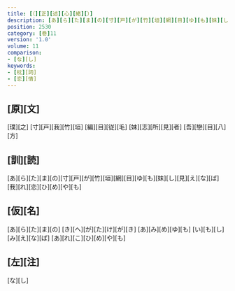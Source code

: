 ```yaml
---
title: [（][正][述][心][緒][）]
description: [あ][ら][た][ま][の][寸][戸][が][竹][垣][網][目][ゆ][も][妹][し][見][え][な][ば][我][れ][恋][ひ][め][や][も]
position: 2530
category: [巻]11
version: '1.0'
volume: 11
comparison:
- [な][し]
keywords:
- [枕][詞]
- [恋][情]
---
```


## [原][文]

[璞][之] [寸][戸][我][竹][垣] [編][目][従][毛] [妹][志][所][見][者] [吾][戀][目][八][方]

## [訓][読]

[あ][ら][た][ま][の][寸][戸][が][竹][垣][網][目][ゆ][も][妹][し][見][え][な][ば][我][れ][恋][ひ][め][や][も]

## [仮][名]

[あ][ら][た][ま][の] [き][へ][が][た][け][が][き] [あ][み][め][ゆ][も] [い][も][し][み][え][な][ば] [あ][れ][こ][ひ][め][や][も]

## [左][注]

[な][し]
